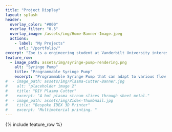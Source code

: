 ```yaml
---
title: "Project Display"
layout: splash
header:
  overlay_color: "#000"
  overlay_filter: "0.5"
  overlay_image: /assets/img/Home-Banner-Image.jpeg
  actions:
    - label: "My Projects"
      url: "/portfolio/"
excerpt: "Zoe is a engineering student at Vanderbilt University interested in development novel technologies for Biomedical research and medical field usage. "
feature_row:
  - image_path: assets/img/syringe-pump-rendering.png
    alt: "Syringe Pump"
    title: "Programmable Syringe Pump"
    excerpt: "Programmable Syringe Pump that can adapt to various flow rates and barrel size."
#  - image_path: assets/img/Plasma-Cutter-Banner.jpg
#    alt: "placeholder image 2"
#    title: "DIY Plasma Cutter"
#    excerpt: "A hot plasma stream slices through sheet metal."
#  - image_path: assets/img/Zidex-Thumbnail.jpg
#    title: "Bespoke IDEX 3D Printer"
#    excerpt: "Multimaterial printing. "
---
```


{% include feature_row %}

